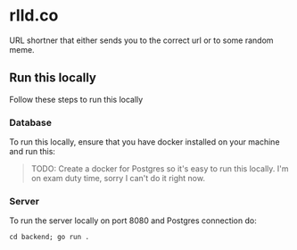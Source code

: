 # rlld.co

URL shortner that either sends you to the correct url or to some random meme.

## Run this locally
Follow these steps to run this locally

### Database
To run this locally, ensure that you have docker installed on your machine and run this:

> TODO: Create a docker for Postgres so it's easy to run this locally. I'm on exam duty time, sorry I can't do it right now.

### Server
To run the server locally on port 8080 and Postgres connection do:
```terminal
cd backend; go run .
```